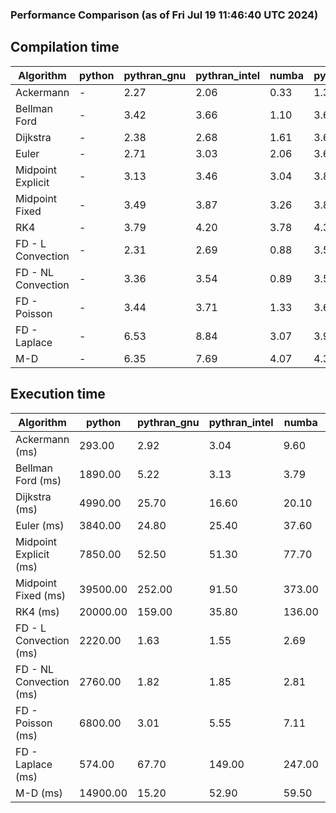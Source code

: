### Performance Comparison (as of Fri Jul 19 11:46:40 UTC 2024)
## Compilation time
Algorithm                 | python                    | pythran_gnu               | pythran_intel             | numba                     | pyccel_fortran_gnu        | pyccel_c_gnu              | pyccel_fortran_intel      | pyccel_c_intel           
------------------------- | ------------------------- | ------------------------- | ------------------------- | ------------------------- | ------------------------- | ------------------------- | ------------------------- | -------------------------
Ackermann                 | -                         | 2.27                      | 2.06                      | 0.33                      | 1.31                      | 1.28                      | 1.37                      | 1.33                     
Bellman Ford              | -                         | 3.42                      | 3.66                      | 1.10                      | 3.65                      | 3.91                      | 3.76                      | 4.37                     
Dijkstra                  | -                         | 2.38                      | 2.68                      | 1.61                      | 3.68                      | 3.91                      | 3.84                      | 4.41                     
Euler                     | -                         | 2.71                      | 3.03                      | 2.06                      | 3.60                      | 3.91                      | 3.72                      | 4.35                     
Midpoint Explicit         | -                         | 3.13                      | 3.46                      | 3.04                      | 3.85                      | 4.14                      | 3.93                      | 4.53                     
Midpoint Fixed            | -                         | 3.49                      | 3.87                      | 3.26                      | 3.88                      | 4.24                      | 4.05                      | 4.63                     
RK4                       | -                         | 3.79                      | 4.20                      | 3.78                      | 4.33                      | 4.59                      | 4.41                      | 5.02                     
FD - L Convection         | -                         | 2.31                      | 2.69                      | 0.88                      | 3.59                      | 3.90                      | 3.72                      | 4.30                     
FD - NL Convection        | -                         | 3.36                      | 3.54                      | 0.89                      | 3.58                      | 3.92                      | 3.78                      | 4.31                     
FD - Poisson              | -                         | 3.44                      | 3.71                      | 1.33                      | 3.68                      | 4.00                      | 4.91                      | 4.41                     
FD - Laplace              | -                         | 6.53                      | 8.84                      | 3.07                      | 3.99                      | 4.30                      | 4.24                      | 4.81                     
M-D                       | -                         | 6.35                      | 7.69                      | 4.07                      | 4.35                      | 4.50                      | 4.57                      | 5.24                     

## Execution time
Algorithm                 | python                    | pythran_gnu               | pythran_intel             | numba                     | pyccel_fortran_gnu        | pyccel_c_gnu              | pyccel_fortran_intel      | pyccel_c_intel           
------------------------- | ------------------------- | ------------------------- | ------------------------- | ------------------------- | ------------------------- | ------------------------- | ------------------------- | -------------------------
Ackermann (ms)            | 293.00                    | 2.92                      | 3.04                      | 9.60                      | 1.55                      | 1.50                      | 8.28                      | 4.33                     
Bellman Ford (ms)         | 1890.00                   | 5.22                      | 3.13                      | 3.79                      | 2.93                      | 6.09                      | 4.00                      | 18.40                    
Dijkstra (ms)             | 4990.00                   | 25.70                     | 16.60                     | 20.10                     | 19.00                     | 31.10                     | 23.20                     | 22.10                    
Euler (ms)                | 3840.00                   | 24.80                     | 25.40                     | 37.60                     | 14.50                     | 144.00                    | 14.20                     | 126.00                   
Midpoint Explicit (ms)    | 7850.00                   | 52.50                     | 51.30                     | 77.70                     | 22.40                     | 284.00                    | 15.50                     | 252.00                   
Midpoint Fixed (ms)       | 39500.00                  | 252.00                    | 91.50                     | 373.00                    | 75.50                     | 1390.00                   | 57.70                     | 1220.00                  
RK4 (ms)                  | 20000.00                  | 159.00                    | 35.80                     | 136.00                    | 34.60                     | 490.00                    | 37.80                     | 403.00                   
FD - L Convection (ms)    | 2220.00                   | 1.63                      | 1.55                      | 2.69                      | 1.46                      | 1.66                      | 1.31                      | 4.16                     
FD - NL Convection (ms)   | 2760.00                   | 1.82                      | 1.85                      | 2.81                      | 1.68                      | 2.01                      | 1.52                      | 4.02                     
FD - Poisson (ms)         | 6800.00                   | 3.01                      | 5.55                      | 7.11                      | 2.81                      | 3.82                      | 2.65                      | 5.66                     
FD - Laplace (ms)         | 574.00                    | 67.70                     | 149.00                    | 247.00                    | 58.20                     | 281.00                    | 63.40                     | 330.00                   
M-D (ms)                  | 14900.00                  | 15.20                     | 52.90                     | 59.50                     | 53.90                     | 59.30                     | 81.00                     | 62.00                    
